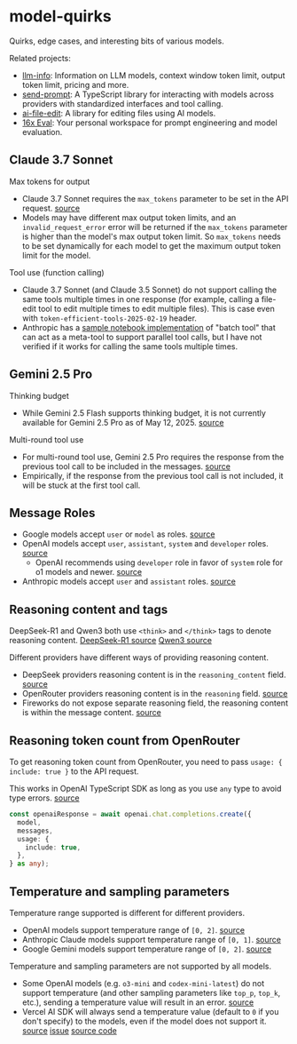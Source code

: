 # model-quirks

Quirks, edge cases, and interesting bits of various models.

Related projects:

- [llm-info](https://github.com/paradite/llm-info): Information on LLM models, context window token limit, output token limit, pricing and more.
- [send-prompt](https://github.com/paradite/send-prompt): A TypeScript library for interacting with models across providers with standardized interfaces and tool calling.
- [ai-file-edit](https://github.com/paradite/ai-file-edit): A library for editing files using AI models.
- [16x Eval](https://eval.16x.engineer): Your personal workspace for prompt engineering and model evaluation.

## Claude 3.7 Sonnet

Max tokens for output

- Claude 3.7 Sonnet requires the `max_tokens` parameter to be set in the API request. [source](https://docs.anthropic.com/en/api/messages#body-max-tokens)
- Models may have different max output token limits, and an `invalid_request_error` error will be returned if the `max_tokens` parameter is higher than the model's max output token limit. So `max_tokens` needs to be set dynamically for each model to get the maximum output token limit for the model.

Tool use (function calling)

- Claude 3.7 Sonnet (and Claude 3.5 Sonnet) do not support calling the same tools multiple times in one response (for example, calling a file-edit tool to edit multiple times to edit multiple files). This is case even with `token-efficient-tools-2025-02-19` header.
- Anthropic has a [sample notebook implementation](https://github.com/anthropics/anthropic-cookbook/blob/main/tool_use/parallel_tools_claude_3_7_sonnet.ipynb) of "batch tool" that can act as a meta-tool to support parallel tool calls, but I have not verified if it works for calling the same tools multiple times.

## Gemini 2.5 Pro

Thinking budget

- While Gemini 2.5 Flash supports thinking budget, it is not currently available for Gemini 2.5 Pro as of May 12, 2025. [source](https://ai.google.dev/gemini-api/docs/thinking)

Multi-round tool use

- For multi-round tool use, Gemini 2.5 Pro requires the response from the previous tool call to be included in the messages. [source](https://ai.google.dev/gemini-api/docs/function-calling?example=meeting#step_4_create_user_friendly_response_with_function_result_and_call_the_model_again)
- Empirically, if the response from the previous tool call is not included, it will be stuck at the first tool call.

## Message Roles

- Google models accept `user` or `model` as roles. [source](https://ai.google.dev/gemini-api/docs/text-generation)
- OpenAI models accept `user`, `assistant`, `system` and `developer` roles. [source](https://platform.openai.com/docs/guides/text?api-mode=chat)
  - OpenAI recommends using `developer` role in favor of `system` role for o1 models and newer. [source](https://platform.openai.com/docs/api-reference/chat/create#chat-create-messages)
- Anthropic models accept `user` and `assistant` roles. [source](https://docs.anthropic.com/en/api/messages)

## Reasoning content and tags

DeepSeek-R1 and Qwen3 both use `<think>` and `</think>` tags to denote reasoning content. [DeepSeek-R1 source](https://huggingface.co/deepseek-ai/DeepSeek-R1) [Qwen3 source](https://qwenlm.github.io/blog/qwen3/)

Different providers have different ways of providing reasoning content.

- DeepSeek providers reasoning content is in the `reasoning_content` field. [source](https://api-docs.deepseek.com/guides/reasoning_model)
- OpenRouter providers reasoning content is in the `reasoning` field. [source](https://openrouter.ai/docs/use-cases/reasoning-tokens)
- Fireworks do not expose separate reasoning field, the reasoning content is within the message content. [source](https://docs.fireworks.ai/api-reference/post-chatcompletions)

## Reasoning token count from OpenRouter

To get reasoning token count from OpenRouter, you need to pass `usage: { include: true }` to the API request.

This works in OpenAI TypeScript SDK as long as you use `any` type to avoid type errors. [source](https://openrouter.ai/docs/use-cases/usage-accounting)

```ts
const openaiResponse = await openai.chat.completions.create({
  model,
  messages,
  usage: {
    include: true,
  },
} as any);
```

## Temperature and sampling parameters

Temperature range supported is different for different providers.

- OpenAI models support temperature range of `[0, 2]`. [source](https://platform.openai.com/docs/api-reference/responses/create#responses-create-temperature)
- Anthropic Claude models support temperature range of `[0, 1]`. [source](https://docs.anthropic.com/en/api/messages#body-temperature)
- Google Gemini models support temperature range of `[0, 2]`. [source](https://ai.google.dev/api/generate-content#generationconfig)

Temperature and sampling parameters are not supported by all models.

- Some OpenAI models (e.g. `o3-mini` and `codex-mini-latest`) do not support temperature (and other sampling parameters like `top_p`, `top_k`, etc.), sending a temperature value will result in an error. [source](https://github.com/openai/openai-python/issues/2072)
- Vercel AI SDK will always send a temperature value (default to `0` if you don't specify) to the models, even if the model does not support it. [source](https://ai-sdk.dev/docs/ai-sdk-core/settings#temperature) [issue](https://github.com/vercel/ai/issues/5609) [source code](https://github.com/vercel/ai/blob/05c2da505b4564074456ab9c544c9266cdd2244a/packages/ai/core/prompt/prepare-call-settings.ts#L101C35-L101C35)
